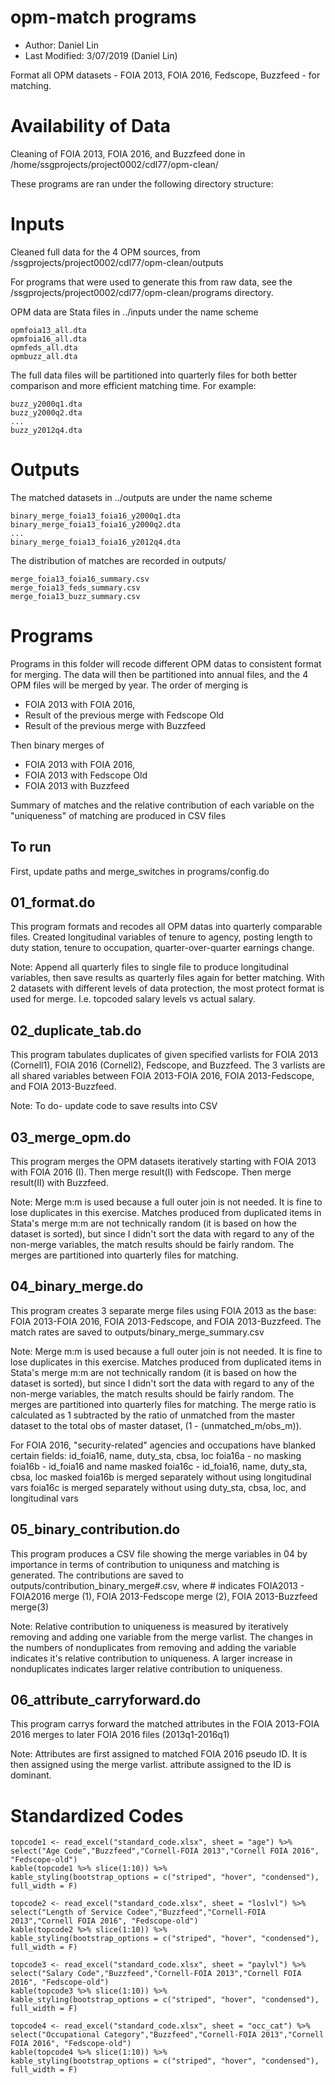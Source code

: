 # opm-match programs
- Author: Daniel Lin
- Last Modified: 3/07/2019	(Daniel Lin)

Format all OPM datasets - FOIA 2013, FOIA 2016, Fedscope, Buzzfeed - for matching. 
# Availability of Data
Cleaning of FOIA 2013, FOIA 2016, and Buzzfeed done in /home/ssgprojects/project0002/cdl77/opm-clean/

These programs are ran under the following directory structure:

# Inputs
Cleaned full data for the 4 OPM sources, from /ssgprojects/project0002/cdl77/opm-clean/outputs

For programs that were used to generate this from raw data, see the /ssgprojects/project0002/cdl77/opm-clean/programs directory.

OPM data are Stata files in ../inputs under the name scheme
```
opmfoia13_all.dta
opmfoia16_all.dta
opmfeds_all.dta
opmbuzz_all.dta
```
The full data files will be partitioned into quarterly files for both better comparison and more efficient matching time. For example:
```
buzz_y2000q1.dta
buzz_y2000q2.dta
...
buzz_y2012q4.dta
```

# Outputs
The matched datasets in ../outputs are under the name scheme
```
binary_merge_foia13_foia16_y2000q1.dta
binary_merge_foia13_foia16_y2000q2.dta
...
binary_merge_foia13_foia16_y2012q4.dta
```

The distribution of matches are recorded in outputs/ 
```
merge_foia13_foia16_summary.csv
merge_foia13_feds_summary.csv
merge_foia13_buzz_summary.csv
```


# Programs
Programs in this folder will recode different OPM datas to consistent format for merging. The data will then be partitioned into annual files, and the 4 OPM files will be merged by year. The order of merging is 
+ FOIA 2013 with FOIA 2016, 
+ Result of the previous merge with Fedscope Old
+ Result of the previous merge with Buzzfeed

Then binary merges of
+ FOIA 2013 with FOIA 2016, 
+ FOIA 2013 with Fedscope Old
+ FOIA 2013 with Buzzfeed

Summary of matches and the relative contribution of each variable on the "uniqueness" of matching are produced in CSV files

## To run
First, update paths and merge_switches in programs/config.do 

## 01_format.do

This program formats and recodes all OPM datas into quarterly comparable files. Created longitudinal variables of tenure to agency, posting length to duty station, tenure to occupation, quarter-over-quarter earnings change. 

Note: Append all quarterly files to single file to produce longitudinal variables, then save results as quarterly files again for better matching. With 2 datasets with different levels of data protection, the most protect format is used for merge. I.e. topcoded salary levels vs actual salary. 

## 02_duplicate_tab.do

This program tabulates duplicates of given specified varlists for FOIA 2013 (Cornell1), FOIA 2016 (Cornell2), Fedscope, and Buzzfeed. The 3 varlists are all shared variables between FOIA 2013-FOIA 2016, FOIA 2013-Fedscope, and FOIA 2013-Buzzfeed.

Note: To do- update code to save results into CSV

## 03_merge_opm.do

This program merges the OPM datasets iteratively starting with FOIA 2013 with FOIA 2016 (I). Then merge result(I) with Fedscope. Then merge result(II) with Buzzfeed.

Note: Merge m:m is used because a full outer join is not needed. It is fine to lose duplicates in this exercise. Matches produced from duplicated items in Stata's merge m:m are not technically random (it is based on how the dataset is sorted), but since I didn't sort the data with regard to any of the non-merge variables, the match results should be fairly random. The merges are partitioned into quarterly files for matching.

## 04_binary_merge.do

This program creates 3 separate merge files using FOIA 2013 as the base: FOIA 2013-FOIA 2016, FOIA 2013-Fedscope, and FOIA 2013-Buzzfeed. The match rates are saved to outputs/binary_merge_summary.csv

Note: Merge m:m is used because a full outer join is not needed. It is fine to lose duplicates in this exercise. Matches produced from duplicated items in Stata's merge m:m are not technically random (it is based on how the dataset is sorted), but since I didn't sort the data with regard to any of the non-merge variables, the match results should be fairly random. The merges are partitioned into quarterly files for matching. The merge ratio is calculated as 1 subtracted by the ratio of unmatched from the master dataset to the total obs of master dataset, (1 - (unmatched_m/obs_m)).

For FOIA 2016, "security-related" agencies and occupations have blanked certain fields: id_foia16, name, duty_sta, cbsa, loc
	foia16a - no masking 
	foia16b - id_foia16 and name masked
	foia16c - id_foia16, name, duty_sta, cbsa, loc masked
	foia16b is merged separately without using longitudinal vars
	foia16c is merged separately without using duty_sta, cbsa, loc, and longitudinal vars


## 05_binary_contribution.do

This program produces a CSV file showing the merge variables in 04 by importance in terms of contribution to uniquness and matching is generated. The contributions are saved to outputs/contribution_binary_merge#.csv, where # indicates FOIA2013 - FOIA2016 merge (1), FOIA 2013-Fedscope merge (2), FOIA 2013-Buzzfeed merge(3)

Note: Relative contribution to uniqueness is measured by iteratively removing and adding one variable from the merge varlist. The changes in the numbers of nonduplicates from removing and adding the variable indicates it's relative contribution to uniqueness. A larger increase in nonduplicates indicates larger relative contribution to uniqueness.

## 06_attribute_carryforward.do

This program carrys forward the matched attributes in the FOIA 2013-FOIA 2016 merges to later FOIA 2016 files (2013q1-2016q1)

Note: Attributes are first assigned to matched FOIA 2016 pseudo ID. It is then assigned using the merge varlist. attribute assigned to the ID is dominant.

# Standardized Codes
```{r read_code1, include=FALSE}
topcode1 <- read_excel("standard_code.xlsx", sheet = "age") %>% select("Age Code","Buzzfeed","Cornell-FOIA 2013","Cornell FOIA 2016", "Fedscope-old")
kable(topcode1 %>% slice(1:10)) %>%
kable_styling(bootstrap_options = c("striped", "hover", "condensed"), full_width = F)
```

```{r read_code2, include=FALSE}
topcode2 <- read_excel("standard_code.xlsx", sheet = "loslvl") %>% select("Length of Service Codee","Buzzfeed","Cornell-FOIA 2013","Cornell FOIA 2016", "Fedscope-old")
kable(topcode2 %>% slice(1:10)) %>%
kable_styling(bootstrap_options = c("striped", "hover", "condensed"), full_width = F)
```

```{r read_code3, include=FALSE}
topcode3 <- read_excel("standard_code.xlsx", sheet = "paylvl") %>% select("Salary Code","Buzzfeed","Cornell-FOIA 2013","Cornell FOIA 2016", "Fedscope-old")
kable(topcode3 %>% slice(1:10)) %>%
kable_styling(bootstrap_options = c("striped", "hover", "condensed"), full_width = F)
```

```{r read_code4, include=FALSE}
topcode4 <- read_excel("standard_code.xlsx", sheet = "occ_cat") %>% select("Occupational Category","Buzzfeed","Cornell-FOIA 2013","Cornell FOIA 2016", "Fedscope-old")
kable(topcode4 %>% slice(1:10)) %>%
kable_styling(bootstrap_options = c("striped", "hover", "condensed"), full_width = F)
```



